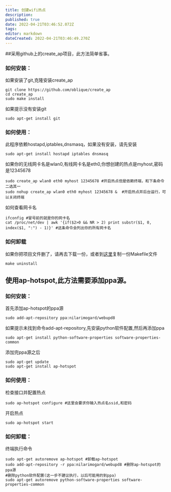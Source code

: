 ```yaml
---
title: 创建wifi热点
description: 
published: true
date: 2022-04-21T03:46:52.072Z
tags: 
editor: markdown
dateCreated: 2022-04-21T03:46:49.270Z
---
```


##采用github上的create_ap项目，此方法简单省事。

### 如何安装：
如果安装了git,克隆安装create_ap

    git clone https://github.com/oblique/create_ap 
    cd create_ap 
    sudo make install 

如果提示没有安装git

    sudo apt-get install git

### 如何使用：

此程序依赖hostapd,iptables,dnsmasq，如果没有安装，请先安装

    sudo apt-get install hostapd iptables dnsmasq

如果你的无线网卡名是wlan0,有线网卡名是eth0,你想创建的热点是myhost,密码是12345678

    sudo create_ap wlan0 eth0 myhost 12345678 #开启热点但是依赖终端，和下条命令二选其一
    sudo nohup create_ap wlan0 eth0 myhost 12345678 &  #开启热点并后台运行，可以关闭终端

如何查看网卡名

    ifconfig #冒号前的就是你的网卡名
    cat /proc/net/dev | awk '{if($2>0 && NR > 2) print substr($1, 0, index($1, ":") - 1)}' #这条命令会列出你的所有网卡名

### 如何卸载

如果你把项目文件删了，请再去下载一份，或者到[这里](https://github.com/oblique/create_ap/blob/master/Makefile)复制一份Makefile文件

    make uninstall


## 使用ap-hotspot,此方法需要添加ppa源。

### 如何安装：

首先添加ap-hotspot的ppa源

    sudo add-apt-repository ppa:nilarimogard/webupd8

如果提示未找到命令add-apt-repository,先安装python软件配置,然后再添加ppa

    sudo apt-get install python-software-properties software-properties-common

添加完ppa源之后

    sudo apt-get update
    sudo apt-get install ap-hotspot

### 如何使用：

检查接口并配置热点

    sudo ap-hotspot configure #这里会要求你输入热点名ssid,和密码

开启热点

    sudo ap-hotspot start

### 如何卸载：

终端执行命令

    sudo apt-get autoremove ap-hotspot #卸载ap-hotspot
    sudo add-apt-repository -r ppa:nilarimogard/webupd8 #删除ap-hotspot的ppa源
    #删除python软件配置(这一步不建议执行，以后可能用的到ppa)
    sudo apt-get autoremove python-software-properties software-properties-common